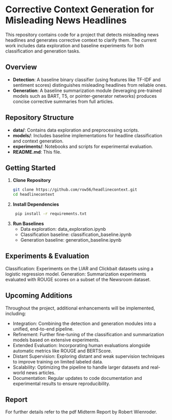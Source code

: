 # Corrective Context Generation for Misleading News Headlines

This repository contains code for a project that detects misleading news headlines and generates corrective context to clarify them. The current work includes data exploration and baseline experiments for both classification and generation tasks.

## Overview

- **Detection**: A baseline binary classifier (using features like TF-IDF and sentiment scores) distinguishes misleading headlines from reliable ones.
- **Generation**: A baseline summarization module (leveraging pre-trained models such as BART, T5, or pointer-generator networks) produces concise corrective summaries from full articles.

## Repository Structure

- **data/**: Contains data exploration and preprocessing scripts.
- **models/**: Includes baseline implementations for headline classification and context generation.
- **experiments/**: Notebooks and scripts for experimental evaluation.
- **README.md**: This file.

## Getting Started

1. **Clone Repository**  
   ```bash
   git clone https://github.com/row56/headlinecontext.git
   cd headlinecontext

2. **Install Dependencies**  
   ```bash
    pip install -r requirements.txt

3. **Run Baselines**  
    - Data exploration: data_exploration.ipynb
    - Classification baseline: classification_baseline.ipynb
    - Generation baseline: generation_baseline.ipynb

## Experiments & Evaluation

Classification: Experiments on the LIAR and Clickbait datasets using a logistic regression model.
Generation: Summarization experiments evaluated with ROUGE scores on a subset of the Newsroom dataset.

## Upcoming Additions

Throughout the project, additional enhancements will be implemented, including:

- Integration: Combining the detection and generation modules into a unified, end-to-end pipeline.
- Refinement: Further fine-tuning of the classification and summarization models based on extensive experiments.
- Extended Evaluation: Incorporating human evaluations alongside automatic metrics like ROUGE and BERTScore.
- Distant Supervision: Exploring distant and weak supervision techniques to improve training on limited labeled data.
- Scalability: Optimizing the pipeline to handle larger datasets and real-world news articles.
- Documentation: Regular updates to code documentation and experimental results to ensure reproducibility.

## Report

For further details refer to the pdf Midterm Report by Robert Wienroder.